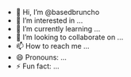 - 👋 Hi, I’m @basedbruncho
- 👀 I’m interested in ...
- 🌱 I’m currently learning ...
- 💞️ I’m looking to collaborate on ...
- 📫 How to reach me ...
- 😄 Pronouns: ...
- ⚡ Fun fact: ...

<!---
basedbruncho/basedbruncho is a ✨ special ✨ repository because its `README.md` (this file) appears on your GitHub profile.
You can click the Preview link to take a look at your changes.
--->
